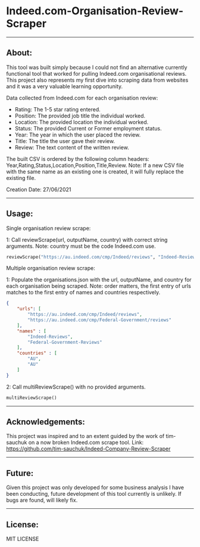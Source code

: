 # Indeed.com-Organisation-Review-Scraper

***
About:
---
This tool was built simply because I could not find an alternative currently functional tool that worked for pulling Indeed.com organisational reviews. This project also represents my first dive into scraping data from websites and it was a very valuable learning opportunity.

Data collected from Indeed.com for each organisation review:

* Rating: The 1-5 star rating entered.
* Position: The provided job title the individual worked.
* Location: The provided location the individual worked.
* Status: The provided Current or Former employment status.
* Year: The year in which the user placed the review.
* Title: The title the user gave their review.
* Review: The text content of the written review.

The built CSV is ordered by the following column headers: Year,Rating,Status,Location,Position,Title,Review. Note: If a new CSV file with the same name as an existing one is created, it will fully replace the existing file.

Creation Date: 27/06/2021

***
Usage:
--- 
Single organisation review scrape:

1: Call reviewScrape(url, outputName, country) with correct string arguments. Note: country must be the code Indeed.com use.

```python
reviewScrape("https://au.indeed.com/cmp/Indeed/reviews", "Indeed-Reviews", "AU")
```

Multiple organisation review scrape:

1: Populate the organisations.json with the url, outputName, and country for each organisation being scraped. Note: order matters, the first entry of urls matches to the first entry of names and countries respectively.

```json
{ 
    "urls": [
        "https://au.indeed.com/cmp/Indeed/reviews",
        "https://au.indeed.com/cmp/Federal-Government/reviews"
    ],
    "names" : [
        "Indeed-Reviews",
        "Federal-Government-Reviews"
    ],
    "countries" : [
        "AU",
        "AU"
    ]
}
```
    
2: Call multiReviewScrape() with no provided arguments.

```python
multiReviewScrape()
```

***
Acknowledgements:
---
This project was inspired and to an extent guided by the work of tim-sauchuk on a now broken Indeed.com scrape tool.
Link: https://github.com/tim-sauchuk/Indeed-Company-Review-Scraper

***
Future:
---
Given this project was only developed for some business analysis I have been conducting, future development of this tool currently is unlikely. If bugs are found, will likely fix.

***
License:
--- 
MIT LICENSE